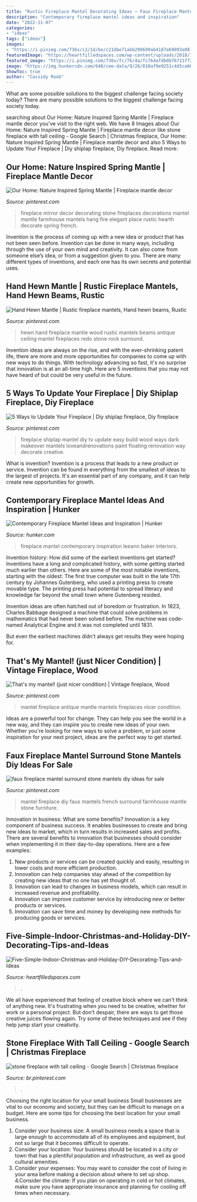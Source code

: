 ```yaml
---
title: "Rustic Fireplace Mantel Decorating Ideas ~ Faux Fireplace Mantel Surround Stone Mantels Diy Ideas For Sale"
description: "Contemporary fireplace mantel ideas and inspiration"
date: "2022-11-07"
categories:
- "ideas"
tags: ["ideas"]
images:
- "https://i.pinimg.com/736x/c2/1d/be/c21dbe71abb299699ab4187e69893e08.jpg"
featuredImage: "https://heartfilledspaces.com/wp-content/uploads/2018/11/Five-Simple-Indoor-Christmas-and-Holiday-DIY-Decorating-Tips-and-Ideas-for-the-Staircase-Fireplace-Mantle-Window-Tree-Garland-Staircase-and-Home-Feature-Image.jpg"
featured_image: "https://i.pinimg.com/736x/fc/76/4a/fc764afdb0b76721ff23aa12c6b3215a--mantel.jpg"
image: "https://img.hunkercdn.com/640/cme-data/9/26/810af9e9251c4d5ca60a7a598a60f794.jpg"
ShowToc: true
author: "Cassidy Roob"
---
```



What are some possible solutions to the biggest challenge facing society today?
There are many possible solutions to the biggest challenge facing society today.

	

		
searching about Our Home: Nature Inspired Spring Mantle | Fireplace mantle decor you've visit to the right web. We have 8 Images about Our Home: Nature Inspired Spring Mantle | Fireplace mantle decor like stone fireplace with tall ceiling - Google Search | Christmas fireplace, Our Home: Nature Inspired Spring Mantle | Fireplace mantle decor and also 5 Ways to Update Your Fireplace | Diy shiplap fireplace, Diy fireplace. Read more:
		
    
## Our Home: Nature Inspired Spring Mantle | Fireplace Mantle Decor

<img loading=lazy src="https://i.pinimg.com/736x/23/0d/fe/230dfec4f0d2ce0b53b37fe4068fd69c--fireplace-hearth-decor-fireplace-decorations.jpg" onerror="this.onerror=null;this.src='https://tse1.mm.bing.net/th?id=OIP.lGZYSVvhLu9bv_xdRYEWxAHaKA&amp;pid=15.1';" alt="Our Home: Nature Inspired Spring Mantle | Fireplace mantle decor">

_Source: pinterest.com_

>fireplace mirror decor decorating stone fireplaces decorations mantel mantle farmhouse mantels hang fire elegant place rustic hearth decorate spring french. 

	

Invention is the process of coming up with a new idea or product that has not been seen before. Invention can be done in many ways, including through the use of your own mind and creativity. It can also come from someone else’s idea, or from a suggestion given to you. There are many different types of inventions, and each one has its own secrets and potential uses.

    
## Hand Hewn Mantle | Rustic Fireplace Mantels, Hand Hewn Beams, Rustic

<img loading=lazy src="https://i.pinimg.com/736x/c2/1d/be/c21dbe71abb299699ab4187e69893e08.jpg" onerror="this.onerror=null;this.src='https://tse4.mm.bing.net/th?id=OIP.Ur8eZLcbm9CePSARB8SgagAAAA&amp;pid=15.1';" alt="Hand Hewn Mantle | Rustic fireplace mantels, Hand hewn beams, Rustic">

_Source: pinterest.com_

>hewn hand fireplace mantle wood rustic mantels beams antique ceiling mantel fireplaces redo stone rock surround. 

	

Invention ideas are always on the rise, and with the ever-shrinking patent life, there are more and more opportunities for companies to come up with new ways to do things. With technology advancing so fast, it's no surprise that innovation is at an all-time high. Here are 5 inventions that you may not have heard of but could be very useful in the future.

    
## 5 Ways To Update Your Fireplace | Diy Shiplap Fireplace, Diy Fireplace

<img loading=lazy src="https://i.pinimg.com/736x/b6/e1/a9/b6e1a96ebab04dd43cccb1d94c2100cb.jpg" onerror="this.onerror=null;this.src='https://tse1.mm.bing.net/th?id=OIP.w4ePAWQxXbEtwUVK_7EiDgHaLH&amp;pid=15.1';" alt="5 Ways to Update Your Fireplace | Diy shiplap fireplace, Diy fireplace">

_Source: pinterest.com_

>fireplace shiplap mantel diy tv update easy build wood ways dark makeover mantels loveandrenovations paint floating renovation way decorate creative. 

	

What is invention?
Invention is a process that leads to a new product or service. Invention can be found in everything from the smallest of ideas to the largest of projects. It's an essential part of any company, and it can help create new opportunities for growth.

    
## Contemporary Fireplace Mantel Ideas And Inspiration | Hunker

<img loading=lazy src="https://img.hunkercdn.com/640/cme-data/9/26/810af9e9251c4d5ca60a7a598a60f794.jpg" onerror="this.onerror=null;this.src='https://tse1.mm.bing.net/th?id=OIP.EFQIicmjcWpfgh0R9FyvPgHaLF&amp;pid=15.1';" alt="Contemporary Fireplace Mantel Ideas and Inspiration | Hunker">

_Source: hunker.com_

>fireplace mantel contemporary inspiration leeann baker interiors. 

	

Invention history: How did some of the earliest inventions get started?
Inventions have a long and complicated history, with some getting started much earlier than others. Here are some of the most notable inventions, starting with the oldest:
The first true computer was built in the late 17th century by Johannes Gutenberg, who used a printing press to create movable type. The printing press had potential to spread literacy and knowledge far beyond the small town where Gutenberg resided.

Invention ideas are often hatched out of boredom or frustration. In 1823, Charles Babbage designed a machine that could solve problems in mathematics that had never been solved before. The machine was code-named Analytical Engine and it was not completed until 1831.

But even the earliest machines didn’t always get results they were hoping for.

    
## That&#039;s My Mantel! (just Nicer Condition) | Vintage Fireplace, Wood

<img loading=lazy src="https://i.pinimg.com/736x/fc/76/4a/fc764afdb0b76721ff23aa12c6b3215a--mantel.jpg" onerror="this.onerror=null;this.src='https://tse3.mm.bing.net/th?id=OIP.YoWtLujz3pYWRIV6HL6mtQAAAA&amp;pid=15.1';" alt="That&#039;s my mantel! (just nicer condition) | Vintage fireplace, Wood">

_Source: pinterest.com_

>mantel fireplace antique mantle mantels fireplaces nicer condition. 

	

Ideas are a powerful tool for change. They can help you see the world in a new way, and they can inspire you to create new ideas of your own. Whether you're looking for new ways to solve a problem, or just some inspiration for your next project, ideas are the perfect way to get started.

    
## Faux Fireplace Mantel Surround Stone Mantels Diy Ideas For Sale

<img loading=lazy src="https://i.pinimg.com/736x/22/1e/ef/221eef168a528b6693386cef35c31c44.jpg" onerror="this.onerror=null;this.src='https://tse3.mm.bing.net/th?id=OIP.5--WjzgT5oLzyewcxhCxzgHaJm&amp;pid=15.1';" alt="faux fireplace mantel surround stone mantels diy ideas for sale">

_Source: pinterest.com_

>mantel fireplace diy faux mantels french surround farmhouse mantle stone furniture. 

	

Innovation in business: What are some benefits?
Innovation is a key component of business success. It enables businesses to create and bring new ideas to market, which in turn results in increased sales and profits. There are several benefits to innovation that businesses should consider when implementing it in their day-to-day operations. Here are a few examples: 
1) New products or services can be created quickly and easily, resulting in lower costs and more efficient production. 
2) Innovation can help companies stay ahead of the competition by creating new ideas that no one has yet thought of. 
3) Innovation can lead to changes in business models, which can result in increased revenue and profitability. 
4) Innovation can improve customer service by introducing new or better products or services. 
5) Innovation can save time and money by developing new methods for producing goods or services.

    
## Five-Simple-Indoor-Christmas-and-Holiday-DIY-Decorating-Tips-and-Ideas

<img loading=lazy src="https://heartfilledspaces.com/wp-content/uploads/2018/11/Five-Simple-Indoor-Christmas-and-Holiday-DIY-Decorating-Tips-and-Ideas-for-the-Staircase-Fireplace-Mantle-Window-Tree-Garland-Staircase-and-Home-Feature-Image.jpg" onerror="this.onerror=null;this.src='https://tse3.mm.bing.net/th?id=OIP.tCjzdwdv0ut-57iA2OsqLQHaLH&amp;pid=15.1';" alt="Five-Simple-Indoor-Christmas-and-Holiday-DIY-Decorating-Tips-and-Ideas">

_Source: heartfilledspaces.com_

>. 

	

We all have experienced that feeling of creative block where we can't think of anything new. It's frustrating when you need to be creative, whether for work or a personal project. But don't despair, there are ways to get those creative juices flowing again. Try some of these techniques and see if they help jump start your creativity.

    
## Stone Fireplace With Tall Ceiling - Google Search | Christmas Fireplace

<img loading=lazy src="https://i.pinimg.com/736x/c4/79/64/c4796400e85c2198156310b7a0a86c8b.jpg" onerror="this.onerror=null;this.src='https://tse4.mm.bing.net/th?id=OIP.UtwcblyAzpsnF-DNWk-lMgHaK0&amp;pid=15.1';" alt="stone fireplace with tall ceiling - Google Search | Christmas fireplace">

_Source: br.pinterest.com_

>. 

	

Choosing the right location for your small business
Small businesses are vital to our economy and society, but they can be difficult to manage on a budget. Here are some tips for choosing the best location for your small business. 
1. Consider your business size: A small business needs a space that is large enough to accommodate all of its employees and equipment, but not so large that it becomes difficult to operate. 
2. Consider your location: Your business should be located in a city or town that has a plentiful population and infrastructure, as well as good cultural amenities. 
3. Consider your expenses: You may want to consider the cost of living in your area before making a decision about where to set up shop. 
4.Consider the climate: If you plan on operating in cold or hot climates, make sure you have appropriate insurance and planning for cooling off times when necessary.

